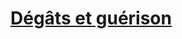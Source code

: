 ﻿---
!LinkItem
Link: damage_healing_hd.md
NameLink: <!--NameLink-->[Dégâts et guérison](hd_damage_healing.md)<!--/NameLink-->
Id: manage_health_hd.md#dégâts-et-guérison
ParentLink: manage_health_hd.md#gérer-la-santé
Name: Dégâts et guérison
ParentName: Gérer la santé
---




# [Dégâts et guérison](hd_damage_healing.md)



